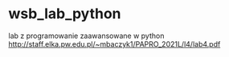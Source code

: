 # wsb_lab_python
lab z programowanie zaawansowane w python
http://staff.elka.pw.edu.pl/~mbaczyk1/PAPRO_2021L/l4/lab4.pdf
